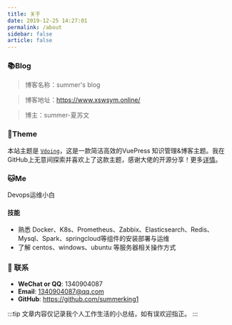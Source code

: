 ```yaml
---
title: 关于
date: 2019-12-25 14:27:01
permalink: /about
sidebar: false
article: false
---
```


### 📚Blog
>博客名称：summer's blog

>博客地址：https://www.xswsym.online/

>博主：summer-夏苏文




### 🎨Theme
本站主题是 [`Vdoing`](https://github.com/xugaoyi/vuepress-theme-vdoing)，这是一款简洁高效的VuePress 知识管理&博客主题。我在GitHub上无意间探索并喜欢上了这款主题，感谢大佬的开源分享！更多[详情](https://github.com/xugaoyi/vuepress-theme-vdoing)。


### 🐱‍Me
Devops运维小白

#### 技能
* 熟悉 Docker、K8s、Prometheus、Zabbix、Elasticsearch、Redis、Mysql、Spark、springcloud等组件的安装部署与运维
* 了解 centos、windows、ubuntu 等服务器相关操作方式
  




### :email: 联系

- **WeChat or QQ**: <a :href="qqUrl" class='qq'>1340904087</a>
- **Email**:  <a href="mailto:1340904087@qq.com">1340904087@qq.com</a>
- **GitHub**: <https://github.com/summerking1>

:::tip
文章内容仅记录我个人工作生活的小总结，如有误欢迎指正。
:::
<script>
  export default {
    data(){
      return {
        qqUrl: 'tencent://message/?uin=1340904087&Site=&Menu=yes'
      }
    },
    mounted(){
      const flag =  navigator.userAgent.match(/(phone|pad|pod|iPhone|iPod|ios|iPad|Android|Mobile|BlackBerry|IEMobile|MQQBrowser|JUC|Fennec|wOSBrowser|BrowserNG|WebOS|Symbian|Windows Phone)/i);
      if(flag){
        this.qqUrl = 'mqqwpa://im/chat?chat_type=wpa&uin=1340904087&version=1&src_type=web&web_src=oicqzone.com'
      }
    }
  }
</script>
